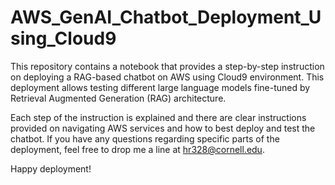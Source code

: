 # AWS_GenAI_Chatbot_Deployment_Using_Cloud9
This repository contains a notebook that provides a step-by-step instruction on deploying a RAG-based chatbot on AWS using Cloud9 environment. This deployment allows testing different large language models fine-tuned by Retrieval Augmented Generation (RAG) architecture.

Each step of the instruction is explained and there are clear instructions provided on navigating AWS services and how to best deploy and test the chatbot. If you have any questions regarding specific parts of the deployment, feel free to drop me a line at hr328@cornell.edu.

Happy deployment!
